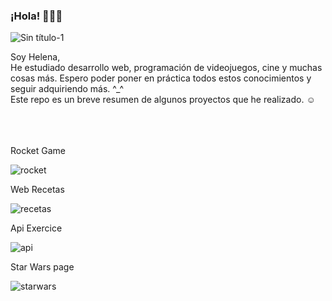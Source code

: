 ### ¡Hola! 🙋🏼‍♀️ 

![Sin título-1](https://user-images.githubusercontent.com/113515859/209332050-c19bba4d-9e2c-4967-8e1a-c31788fef4f2.png)


Soy Helena,<br>
He estudiado desarrollo web, programación de videojuegos, cine y muchas cosas más. Espero poder poner en práctica todos estos conocimientos y seguir adquiriendo más. ^_^ <br>
Este repo es un breve resumen de algunos proyectos que he realizado. ☺️
<br><br><br><br>



Rocket Game

![rocket](https://user-images.githubusercontent.com/113515859/209335708-ea5cc34c-d33e-4f28-b154-2dd298e8370f.png)

Web Recetas

![recetas](https://user-images.githubusercontent.com/113515859/209334836-e7ce42f5-f4f1-46fb-9b29-389ed7041669.png)
  
Api Exercice

![api](https://user-images.githubusercontent.com/113515859/209334870-54a17385-5d18-462f-add7-301d66497414.png)
  
Star Wars page 

![starwars](https://user-images.githubusercontent.com/113515859/209334906-06570b9d-8394-4fd4-ada3-3bb76ad5ed67.png)

